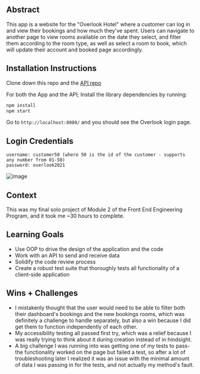 ## Abstract

This app is a website for the "Overlook Hotel" where a customer can log in and view their bookings and how much they've spent. Users can navigate to another page to view rooms available on the date they select, and filter them according to the room type, as well as select a room to book, which will update their account and booked page accordingly.


## Installation Instructions

Clone down this repo and the [API repo](https://github.com/turingschool-examples/overlook-api)

For both the App and the API; 
Install the library dependencies by running:

```bash
npm install
npm start
```

Go to `http://localhost:8080/` and you should see the Overlook login page.

## Login Credentials

```
username: customer50 (where 50 is the id of the customer - supports any number from 01-50)
password: overlook2021
```

![image](https://user-images.githubusercontent.com/114776048/223245469-b393dbdc-e7f6-4af3-8624-1b7974ecdcc3.png)

## Context
This was my final solo project of Module 2 of the Front End Engineering Program, and it took me ~30 hours to complete.

## Learning Goals
- Use OOP to drive the design of the application and the code
- Work with an API to send and receive data
- Solidify the code review process
- Create a robust test suite that thoroughly tests all functionality of a client-side application

## Wins + Challenges
- I mistakenly thought that the user would need to be able to filter both their dashboard's bookings and the new bookings rooms, which was definitely a challenge to handle separately, but also a win because I did get them to function independently of each other.
- My accessibility testing all passed first try, which was a relief because I was really trying to think about it during creation instead of in hindsight.
- A big challenge I was running into was getting one of my tests to pass- the functionality worked on the page but failed a test, so after a lot of troubleshooting later I realized it was an issue with the minimal amount of data I was passing in for the tests, and not actually my method's fault.
